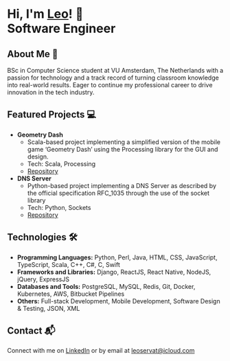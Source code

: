 # Hi, I'm <a href="https://www.linkedin.com/in/nicolas-francken">Leo<a/>! 👋 </br> <b>Software Engineer</b>

## About Me 🚀
BSc in Computer Science student at VU Amsterdam, The Netherlands with a passion for technology and a track record of turning classroom knowledge into real-world results. Eager to continue my professional career to drive innovation in the tech industry.

## Featured Projects 💻
- <b>Geometry Dash</b>
  - Scala-based project implementing a simplified version of the mobile game ‘Geometry Dash’ using the Processing library for the GUI and design.	
  - Tech: Scala, Processing
  - [Repository](https://github.com/L30N6RD0/GeometryDash)
- <b>DNS Server</b>
  - Python-based project implementing a DNS Server as described by the official specification RFC_1035 through the use of the socket library
  - Tech: Python, Sockets
  - [Repository](gag)

## Technologies 🛠️
- <b>Programming Languages:</b> Python, Perl, Java, HTML, CSS, JavaScript, TypeScript, Scala, C++, C#, C, Swift
- <b>Frameworks and Libraries:</b> Django, ReactJS, React Native, NodeJS, jQuery, ExpressJS
- <b>Databases and Tools:</b> PostgreSQL, MySQL, Redis, Git, Docker, Kubernetes, AWS, Bitbucket Pipelines
- <b>Others:</b> Full-stack Development, Mobile Development, Software Design & Testing, JSON, XML

## Contact 📬
Connect with me on [LinkedIn](linkedin.com/in/leonardo-servat-15418b273/) or by email at leoservat@icloud.com
